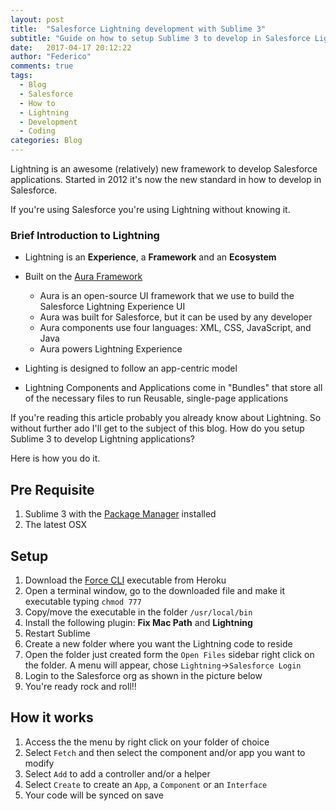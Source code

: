```yaml
---
layout: post
title:  "Salesforce Lightning development with Sublime 3"
subtitle: "Guide on how to setup Sublime 3 to develop in Salesforce Lightning"
date:   2017-04-17 20:12:22
author: "Federico"
comments: true
tags:
  - Blog
  - Salesforce
  - How to
  - Lightning
  - Development
  - Coding
categories: Blog
---
```


Lightning is an awesome (relatively) new framework to develop Salesforce applications. Started in 2012 it's now the new standard in how to develop in Salesforce.

If you're using Salesforce you're using Lightning without knowing it.

### Brief Introduction to Lightning
- Lightning is an **Experience**, a **Framework** and an **Ecosystem**
- Built on the [Aura Framework](http://documentation.auraframework.org/auradocs)
	- Aura is an open-source UI framework that we use to build the Salesforce Lightning Experience UI
	- Aura was built for Salesforce, but it can be used by any developer
	- Aura components use four languages: XML, CSS, JavaScript, and Java
	- Aura powers Lightning Experience

- Lighting is designed to follow an app-centric model
- Lightning Components and Applications come in "Bundles" that store all of the necessary files to run Reusable, single-page applications

If you're reading this article probably you already know about Lightning. So without further ado I'll get to the subject of this blog. How do you setup Sublime 3 to develop Lightning applications?

Here is how you do it.

## Pre Requisite
1. Sublime 3 with the [Package Manager](https://packagecontrol.io) installed
2. The latest OSX

## Setup
1. Download the [Force CLI](https://www.force-cli.heroku.com) executable from Heroku
2. Open a terminal window, go to the downloaded file and make it executable typing `chmod 777`
3. Copy/move the executable in the folder `/usr/local/bin`
4. Install the following plugin: **Fix Mac Path** and **Lightning**
5. Restart Sublime
6. Create a new folder where you want the Lightning code to reside
7. Open the folder just created form the `Open Files` sidebar right click on the folder. A menu will appear, chose `Lightning`->`Salesforce Login`
8. Login to the Salesforce org as shown in the picture below
9. You're ready rock and roll!!

## How it works
1. Access the the menu by right click on your folder of choice
2. Select `Fetch` and then select the component and/or app you want to modify
3. Select `Add` to add a controller and/or a helper
4. Select `Create` to create an `App`, a `Component` or an `Interface`
5. Your code will be synced on save

